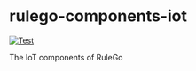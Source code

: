 # rulego-components-iot

[![Test](https://github.com/rulego/rulego-components-iot/actions/workflows/test.yml/badge.svg)](https://github.com/rulego/rulego-components-iot/actions/workflows/test.yml)

The IoT components of RuleGo
